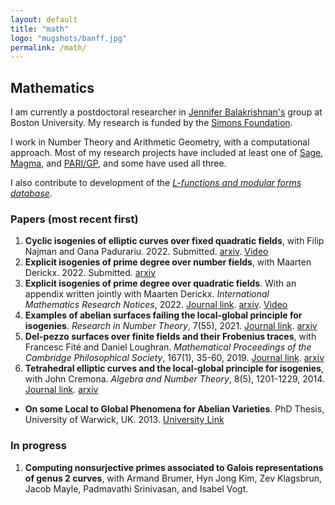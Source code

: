 ```yaml
---
layout: default
title: "math"
logo: "mugshots/banff.jpg"
permalink: /math/
---
```


## Mathematics

I am currently a postdoctoral researcher in [Jennifer Balakrishnan's](http://math.bu.edu/people/jbala/) group at Boston University. My research is funded by the [Simons Foundation](https://simonscollab.icerm.brown.edu/).

I work in Number Theory and Arithmetic Geometry, with a computational approach. Most of my research projects have included at least one of [Sage](https://www.sagemath.org/), [Magma](http://magma.maths.usyd.edu.au/magma/), and [PARI/GP](https://pari.math.u-bordeaux.fr/), and some have used all three.

I also contribute to development of the [_L-functions and modular forms database_](https://www.lmfdb.org/).

### Papers (most recent first)

1. **Cyclic isogenies of elliptic curves over fixed quadratic fields**, with Filip Najman and Oana Padurariu. 2022. Submitted. [arxiv](https://arxiv.org/abs/2206.08891). [Video](https://www.birs.ca/events/2022/5-day-workshops/22w5162/videos/watch/202206201033-Banwait.html)
2. **Explicit isogenies of prime degree over number fields**, with Maarten Derickx. 2022. Submitted. [arxiv](https://arxiv.org/abs/2203.06009)
3. **Explicit isogenies of prime degree over quadratic fields**. With an appendix written jointly with Maarten Derickx. _International Mathematics Research Notices_, 2022. [Journal link](https://doi.org/10.1093/imrn/rnac134). [arxiv](https://arxiv.org/abs/2101.02673). [Video](https://youtu.be/1FqNekRV_qM)
4. **Examples of abelian surfaces failing the local-global principle for isogenies**. _Research in Number Theory_, 7(55), 2021. [Journal link](https://doi.org/10.1007/s40993-021-00283-9). [arxiv](https://arxiv.org/abs/2007.13583)
5. **Del-pezzo surfaces over finite fields and their Frobenius traces**, with Francesc Fité and Daniel Loughran. _Mathematical Proceedings of the Cambridge Philosophical Society_, 167(1), 35-60, 2019. [Journal link](https://doi.org/10.1017/S0305004118000166). [arxiv](https://arxiv.org/abs/1606.00300)
6. **Tetrahedral elliptic curves and the local-global principle for isogenies**, with John Cremona. _Algebra and Number Theory_, 8(5), 1201-1229, 2014. [Journal link](https://doi.org/10.2140/ant.2014.8.1201). [arxiv](https://arxiv.org/abs/1306.6818)

- **On some Local to Global Phenomena for Abelian Varieties**. PhD Thesis, University of Warwick, UK. 2013. [University Link](http://wrap.warwick.ac.uk/58400/)


### In progress

1. **Computing nonsurjective primes associated to Galois representations of genus 2 curves**, with Armand Brumer, Hyn Jong Kim, Zev Klagsbrun, Jacob Mayle, Padmavathi Srinivasan, and Isabel Vogt.